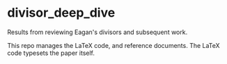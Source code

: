 # divisor_deep_dive

Results from reviewing Eagan's divisors and subsequent work.

This repo manages the LaTeX code, and reference documents. The LaTeX code typesets the paper itself.
